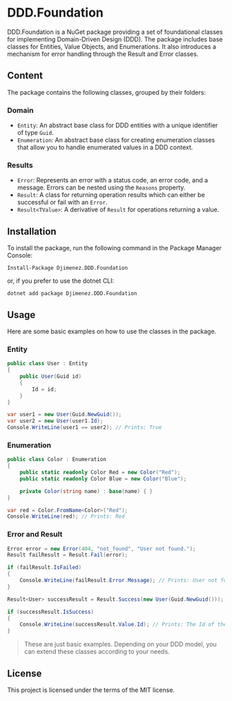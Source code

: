# DDD.Foundation
DDD.Foundation is a NuGet package providing a set of foundational classes for implementing Domain-Driven Design (DDD). 
The package includes base classes for Entities, Value Objects, and Enumerations. It also introduces a mechanism for error 
handling through the Result and Error classes.

## Content
The package contains the following classes, grouped by their folders:

### Domain
- `Entity`: An abstract base class for DDD entities with a unique identifier of type `Guid`.
- `Enumeration`: An abstract base class for creating enumeration classes that allow you to handle enumerated values in a DDD context.

### Results
- `Error`: Represents an error with a status code, an error code, and a message. Errors can be nested using the `Reasons` property.
- `Result`: A class for returning operation results which can either be successful or fail with an `Error`.
- `Result<TValue>`: A derivative of `Result` for operations returning a value.

## Installation
To install the package, run the following command in the Package Manager Console:

```shell
Install-Package Djimenez.DDD.Foundation
```

or, if you prefer to use the dotnet CLI:

```shell
dotnet add package Djimenez.DDD.Foundation
```

## Usage

Here are some basic examples on how to use the classes in the package.

### Entity
```csharp
public class User : Entity
{
    public User(Guid id)
    {
        Id = id;
    }
}

var user1 = new User(Guid.NewGuid());
var user2 = new User(user1.Id);
Console.WriteLine(user1 == user2); // Prints: True
```

### Enumeration
```csharp
public class Color : Enumeration
{
    public static readonly Color Red = new Color("Red");
    public static readonly Color Blue = new Color("Blue");

    private Color(string name) : base(name) { }
}

var red = Color.FromName<Color>("Red");
Console.WriteLine(red); // Prints: Red
```

### Error and Result
```csharp
Error error = new Error(404, "not_found", "User not found.");
Result failResult = Result.Fail(error);

if (failResult.IsFailed)
{
    Console.WriteLine(failResult.Error.Message); // Prints: User not found.
}

Result<User> successResult = Result.Success(new User(Guid.NewGuid()));

if (successResult.IsSuccess)
{
    Console.WriteLine(successResult.Value.Id); // Prints: The Id of the user.
}

```

> These are just basic examples. Depending on your DDD model, you can extend these classes according to your needs.

## License

This project is licensed under the terms of the MIT license.
